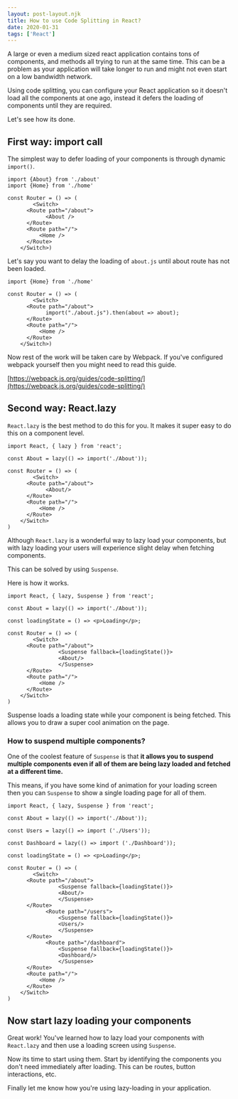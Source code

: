 ```yaml
---
layout: post-layout.njk
title: How to use Code Splitting in React?
date: 2020-01-31
tags: ['React']
---
```

A large or even a medium sized react application contains tons of components, and methods all trying to run at the same time. This can be a problem as your application will take longer to run and might not even start on a low bandwidth network.

Using code splitting, you can configure your React application so it doesn't load all the components at one ago, instead it defers the loading of components until they are required.

Let's see how its done.

## First way: import call

The simplest way to defer loading of your components is through dynamic `import()`.

    import {About} from './about'
    import {Home} from './home'

    const Router = () => (
    		<Switch>
          <Route path="/about">
    		    <About />
          </Route>
          <Route path="/">
    	      <Home />
          </Route>
        </Switch>)

Let's say you want to delay the loading of `about.js` until about route has not been loaded.

    import {Home} from './home'

    const Router = () => (
    		<Switch>
          <Route path="/about">
    		    import("./about.js").then(about => about);
          </Route>
          <Route path="/">
    	      <Home />
          </Route>
        </Switch>)

Now rest of the work will be taken care by Webpack. If you've configured webpack yourself then you might need to read this guide.

[https://webpack.js.org/guides/code-splitting/](https://webpack.js.org/guides/code-splitting/)

## Second way: React.lazy

`React.lazy` is the best method to do this for you. It makes it super easy to do this on a component level.

    import React, { lazy } from 'react';

    const About = lazy(() => import('./About'));

    const Router = () => (
    		<Switch>
          <Route path="/about">
    		    <About/>
          </Route>
          <Route path="/">
    	      <Home />
          </Route>
        </Switch>
    )

Although `React.lazy` is a wonderful way to lazy load your components, but with lazy loading your users will experience slight delay when fetching components.

This can be solved by using `Suspense`.

Here is how it works.

    import React, { lazy, Suspense } from 'react';

    const About = lazy(() => import('./About'));

    const loadingState = () => <p>Loading</p>;

    const Router = () => (
    		<Switch>
          <Route path="/about">
    				<Suspense fallback={loadingState()}>
    			    <About/>
    				</Suspense>
          </Route>
          <Route path="/">
    	      <Home />
          </Route>
        </Switch>
    )

Suspense loads a loading state while your component is being fetched. This allows you to draw a super cool animation on the page.

### How to suspend multiple components?

One of the coolest feature of `Suspense` is that **it allows you to suspend multiple components even if all of them are being lazy loaded and fetched at a different time.**

This means, if you have some kind of animation for your loading screen then you can `Suspense` to show a single loading page for all of them.

    import React, { lazy, Suspense } from 'react';

    const About = lazy(() => import('./About'));

    const Users = lazy(() => import ('./Users'));

    const Dashboard = lazy(() => import ('./Dashboard'));

    const loadingState = () => <p>Loading</p>;

    const Router = () => (
    		<Switch>
          <Route path="/about">
    				<Suspense fallback={loadingState()}>
    			    <About/>
    				</Suspense>
          </Route>
    			<Route path="/users">
    				<Suspense fallback={loadingState()}>
    			    <Users/>
    				</Suspense>
          </Route>
    			<Route path="/dashboard">
    				<Suspense fallback={loadingState()}>
    			    <Dashboard/>
    				</Suspense>
          </Route>
          <Route path="/">
    	      <Home />
          </Route>
        </Switch>
    )

## Now start lazy loading your components

Great work! You've learned how to lazy load your components with `React.lazy` and then use a loading screen using `Suspense`.

Now its time to start using them. Start by identifying the components you don't need immediately after loading. This can be routes, button interactions, etc.

Finally let me know how you're using lazy-loading in your application.
